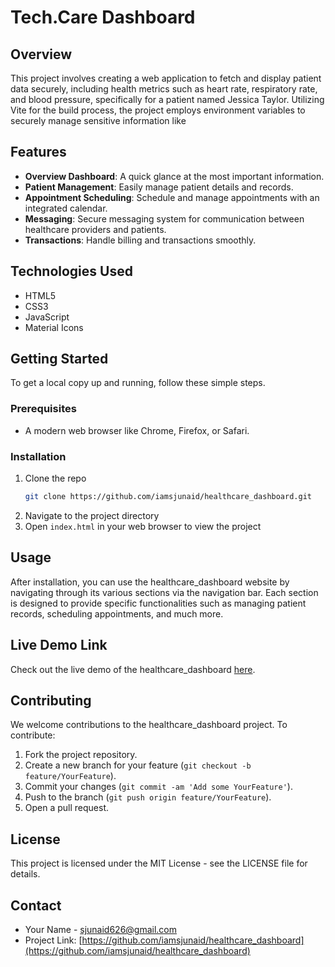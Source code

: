 # Tech.Care Dashboard

## Overview

This project involves creating a web application to fetch and display patient data securely, including health metrics such as heart rate, respiratory rate, and blood pressure, specifically for a patient named Jessica Taylor. Utilizing Vite for the build process, the project employs environment variables to securely manage sensitive information like

## Features

- **Overview Dashboard**: A quick glance at the most important information.
- **Patient Management**: Easily manage patient details and records.
- **Appointment Scheduling**: Schedule and manage appointments with an integrated calendar.
- **Messaging**: Secure messaging system for communication between healthcare providers and patients.
- **Transactions**: Handle billing and transactions smoothly.

## Technologies Used

- HTML5
- CSS3
- JavaScript
- Material Icons

## Getting Started

To get a local copy up and running, follow these simple steps.

### Prerequisites

- A modern web browser like Chrome, Firefox, or Safari.

### Installation

1. Clone the repo
    ```sh
    git clone https://github.com/iamsjunaid/healthcare_dashboard.git
    ```
2. Navigate to the project directory
3. Open `index.html` in your web browser to view the project

## Usage

After installation, you can use the healthcare_dashboard website by navigating through its various sections via the navigation bar. Each section is designed to provide specific functionalities such as managing patient records, scheduling appointments, and much more.

## Live Demo Link

Check out the live demo of the healthcare_dashboard [here](https://healthcare-dashboard.onrender.com/).

## Contributing

We welcome contributions to the healthcare_dashboard project. To contribute:

1. Fork the project repository.
2. Create a new branch for your feature (`git checkout -b feature/YourFeature`).
3. Commit your changes (`git commit -am 'Add some YourFeature'`).
4. Push to the branch (`git push origin feature/YourFeature`).
5. Open a pull request.

## License

This project is licensed under the MIT License - see the LICENSE file for details.

## Contact

- Your Name - [sjunaid626@gmail.com](mailto:your_email@example.com)
- Project Link: [https://github.com/iamsjunaid/healthcare_dashboard](https://github.com/iamsjunaid/healthcare_dashboard)
